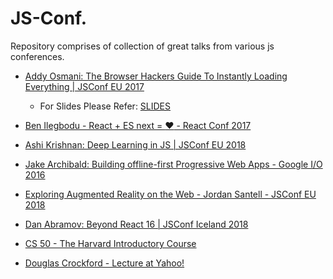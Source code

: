 # JS-Conf.
Repository comprises of collection of great talks from various js conferences.



* [Addy Osmani: The Browser Hackers Guide To Instantly Loading Everything | JSConf EU 2017](https://www.youtube.com/watch?v=7vUs5yOuv-o)
  * For Slides Please Refer: [SLIDES](https://speakerd.s3.amazonaws.com/presentations/fbf291d6889542fc93fb540881a0a4d3/fluent-browser-hacker-speakerdeck-4.pdf)
* [Ben Ilegbodu - React + ES next = :heart: - React Conf 2017](https://www.youtube.com/watch?v=jh_Qzi-yHU0)

* [Ashi Krishnan: Deep Learning in JS | JSConf EU 2018](https://youtu.be/SV-cgdobtTA)

* [Jake Archibald: Building offline-first Progressive Web Apps - Google I/O 2016](https://www.youtube.com/watch?v=cmGr0RszHc8)

* [Exploring Augmented Reality on the Web - Jordan Santell - JSConf EU 2018](https://www.youtube.com/watch?v=bqmT0_w6_qc)

* [Dan Abramov: Beyond React 16 | JSConf Iceland 2018](https://www.youtube.com/watch?v=nLF0n9SACd4)

* [CS 50 - The Harvard Introductory Course](https://www.youtube.com/watch?v=Tc1EuaefYFo)

* [Douglas Crockford - Lecture at Yahoo!](https://www.youtube.com/watch?v=v2ifWcnQs6M)
